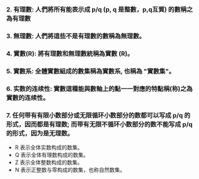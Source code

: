 ### 2. 有理數: 人們將所有能表示成 p/q (p, q 是整數，p,q互質) 的數稱之為有理數
### 3. 無理數: 人們將這些不是有理數的數稱為無理數。
### 4. 實數(R): 將有理數和無理數統稱為實數 (R)。
### 5. 實數系: 全體實數組成的數集稱為實數系, 也稱為 "實數集"。
### 6. 实数的连续性: 實數這種能與數軸上的點一一對應的特點稱(称)之為實數的连续性。
### 7. 任何带有有限小数部分或无限循环小数部分的数都可以写成 p/q 的形式，因而都是有理数; 而带有无限不循环小数部分的数不能写成 p/q 的形式，因为是无理数。
  - R 表示全体实数构成的数集。
  - Q 表示全体有理数构成的数集。
  - Z 表示全体整数构成的数集。
  - N 表示正整数与零构成的数集，也称自然数集。